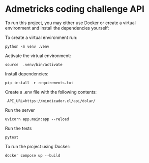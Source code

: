 # Admetricks coding challenge API
To run this project, you may either use Docker or create a virtual environment and install the dependencies yourself:

To create a virtual environment run:

    python -m venv .venv
Activate the virtual environment:

    source  .venv/bin/activate
Install dependencies:

    pip install -r requirements.txt

 Create a .env file with the following contents:

     API_URL=https://mindicador.cl/api/dolar/


Run the server

    uvicorn app.main:app --reload

Run the tests

    pytest

To run the project using Docker:

    docker compose up --build
